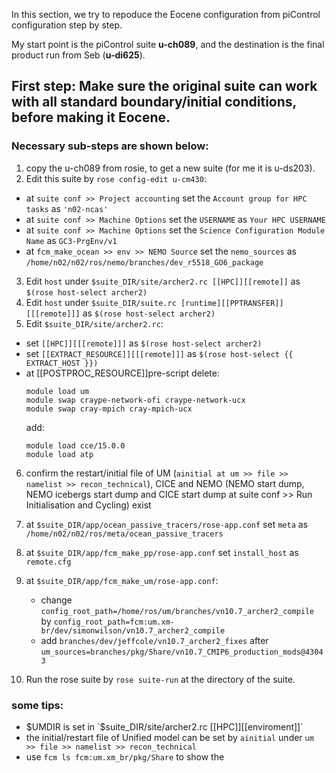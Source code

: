 In this section, we try to repoduce the Eocene configuration from piControl configuration step by step.

My start point is the piControl suite **u-ch089**, and the destination is the final product run from Seb (**u-di625**).


## First step: Make sure the original suite can work with all standard boundary/initial conditions, before making it Eocene.
### Necessary sub-steps are shown below:
1. copy the u-ch089 from rosie, to get a new suite (for me it is u-ds203).
2. Edit this suite by `rose config-edit u-cm430`:  
  -   at `suite conf >> Project accounting` set the `Account group for HPC tasks` as `'n02-ncas'`  
  -   at `suite conf >> Machine Options` set the `USERNAME` as `Your HPC USERNAME`
  -   at `suite conf >> Machine Options` set the `Science Configuration Module Name` as `GC3-PrgEnv/v1`
  -   at `fcm_make_ocean >> env >> NEMO Source` set the `nemo_sources` as `/home/n02/n02/ros/nemo/branches/dev_r5518_GO6_package`
3. Edit `host` under `$suite_DIR/site/archer2.rc [[HPC]][[remote]]` as `$(rose host-select archer2)`
4. Edit `host` under `$suite_DIR/suite.rc [runtime][[PPTRANSFER]][[[remote]]]` as `$(rose host-select archer2)`
5. Edit `$suite_DIR/site/archer2.rc`:
  -   set `[[HPC]][[[remote]]]` as `$(rose host-select archer2)`
  -   set `[[EXTRACT_RESOURCE]][[[remote]]]` as `$(rose host-select {{ EXTRACT_HOST }})`
  -   at [[POSTPROC_RESOURCE]]pre-script delete:
      ```
      module load um
      module swap craype-network-ofi craype-network-ucx
      module swap cray-mpich cray-mpich-ucx
      ```
      add:
      ```
      module load cce/15.0.0
      module load atp
      ```
6. confirm the restart/initial file of UM (`ainitial at um >> file >> namelist >> recon_technical`), CICE and NEMO (NEMO start dump, NEMO icebergs start dump and CICE start dump at suite conf >> Run Initialisation and Cycling) exist
7. at `$suite_DIR/app/ocean_passive_tracers/rose-app.conf` set `meta` as `/home/n02/n02/ros/meta/ocean_passive_tracers`
8. at `$suite_DIR/app/fcm_make_pp/rose-app.conf` set `install_host` as `remote.cfg`
9. at `$suite_DIR/app/fcm_make_um/rose-app.conf`:  
   - change `config_root_path=/home/ros/um/branches/vn10.7_archer2_compile`
     by `config_root_path=fcm:um.xm-br/dev/simonwilson/vn10.7_archer2_compile`
   - add `branches/dev/jeffcole/vn10.7_archer2_fixes` after `um_sources=branches/pkg/Share/vn10.7_CMIP6_production_mods@43043` 

10. Run the rose suite by `rose suite-run` at the directory of the suite.

### some tips:
- $UMDIR is set in `$suite_DIR/site/archer2.rc [[HPC]][[enviroment]]` 
- the initial/restart file of Unified model can be set by `ainitial` under `um >> file >> namelist >> recon_technical`
- use `fcm ls fcm:um.xm_br/pkg/Share` to show the 

